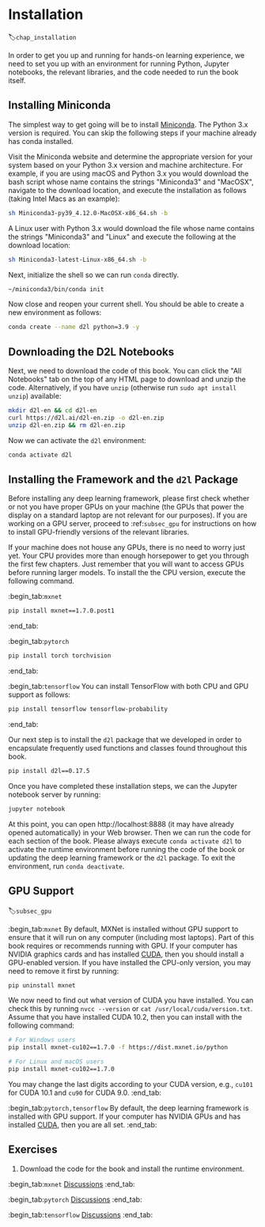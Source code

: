 # Installation
:label:`chap_installation`

In order to get you up and running for hands-on learning experience,
we need to set you up with an environment
for running Python, Jupyter notebooks, the relevant libraries,
and the code needed to run the book itself.

## Installing Miniconda

The simplest way to get going will be to install
[Miniconda](https://conda.io/en/latest/miniconda.html).
The Python 3.x version is required.
You can skip the following steps
if your machine already has conda installed.

Visit the Miniconda website and determine
the appropriate version for your system
based on your Python 3.x version and machine architecture.
For example, if you are using macOS and Python 3.x
you would download the bash script
whose name contains the strings "Miniconda3" and "MacOSX",
navigate to the download location,
and execute the installation as follows (taking Intel Macs as an example):

```bash
sh Miniconda3-py39_4.12.0-MacOSX-x86_64.sh -b
```


A Linux user with Python 3.x
would download the file
whose name contains the strings "Miniconda3" and "Linux"
and execute the following at the download location:

```bash
sh Miniconda3-latest-Linux-x86_64.sh -b
```


Next, initialize the shell so we can run `conda` directly.

```bash
~/miniconda3/bin/conda init
```


Now close and reopen your current shell.
You should be able to create
a new environment as follows:

```bash
conda create --name d2l python=3.9 -y
```


## Downloading the D2L Notebooks

Next, we need to download the code of this book.
You can click the "All Notebooks" tab
on the top of any HTML page
to download and unzip the code.
Alternatively, if you have `unzip`
(otherwise run `sudo apt install unzip`) available:

```bash
mkdir d2l-en && cd d2l-en
curl https://d2l.ai/d2l-en.zip -o d2l-en.zip
unzip d2l-en.zip && rm d2l-en.zip
```


Now we can activate the `d2l` environment:

```bash
conda activate d2l
```


## Installing the Framework and the `d2l` Package

Before installing any deep learning framework,
please first check whether or not
you have proper GPUs on your machine
(the GPUs that power the display
on a standard laptop are not relevant for our purposes).
If you are working on a GPU server,
proceed to :ref:`subsec_gpu`
for instructions on how
to install GPU-friendly versions
of the relevant libraries.

If your machine does not house any GPUs,
there is no need to worry just yet.
Your CPU provides more than enough horsepower
to get you through the first few chapters.
Just remember that you will want to access GPUs
before running larger models.
To install the the CPU version,
execute the following command.


:begin_tab:`mxnet`

```bash
pip install mxnet==1.7.0.post1
```


:end_tab:


:begin_tab:`pytorch`

```bash
pip install torch torchvision
```


:end_tab:

:begin_tab:`tensorflow`
You can install TensorFlow with both CPU and GPU support as follows:

```bash
pip install tensorflow tensorflow-probability
```


:end_tab:


Our next step is to install
the `d2l` package that we developed
in order to encapsulate
frequently used functions and classes
found throughout this book.

```bash
pip install d2l==0.17.5
```


Once you have completed these installation steps, we can the Jupyter notebook server by running:

```bash
jupyter notebook
```


At this point, you can open http://localhost:8888
(it may have already opened automatically) in your Web browser.
Then we can run the code for each section of the book.
Please always execute `conda activate d2l`
to activate the runtime environment
before running the code of the book
or updating the deep learning framework or the `d2l` package.
To exit the environment,
run `conda deactivate`.


## GPU Support
:label:`subsec_gpu`

:begin_tab:`mxnet`
By default, MXNet is installed without GPU support
to ensure that it will run on any computer (including most laptops).
Part of this book requires or recommends running with GPU.
If your computer has NVIDIA graphics cards and has installed [CUDA](https://developer.nvidia.com/cuda-downloads),
then you should install a GPU-enabled version.
If you have installed the CPU-only version,
you may need to remove it first by running:

```bash
pip uninstall mxnet
```


We now need to find out what version of CUDA you have installed.
You can check this by running `nvcc --version`
or `cat /usr/local/cuda/version.txt`.
Assume that you have installed CUDA 10.2,
then you can install with the following command:

```bash
# For Windows users
pip install mxnet-cu102==1.7.0 -f https://dist.mxnet.io/python

# For Linux and macOS users
pip install mxnet-cu102==1.7.0
```


You may change the last digits according to your CUDA version, e.g., `cu101` for
CUDA 10.1 and `cu90` for CUDA 9.0.
:end_tab:


:begin_tab:`pytorch,tensorflow`
By default, the deep learning framework is installed with GPU support.
If your computer has NVIDIA GPUs and has installed [CUDA](https://developer.nvidia.com/cuda-downloads),
then you are all set.
:end_tab:

## Exercises

1. Download the code for the book and install the runtime environment.

:begin_tab:`mxnet`
[Discussions](https://discuss.d2l.ai/t/23)
:end_tab:

:begin_tab:`pytorch`
[Discussions](https://discuss.d2l.ai/t/24)
:end_tab:

:begin_tab:`tensorflow`
[Discussions](https://discuss.d2l.ai/t/436)
:end_tab:
